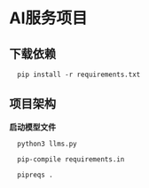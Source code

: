 # AI服务项目

## 下载依赖

```shell
  pip install -r requirements.txt 
```

## 项目架构

**启动模型文件**

```shell
  python3 llms.py
```

```shell
  pip-compile requirements.in
```

```shell
  pipreqs .
```

